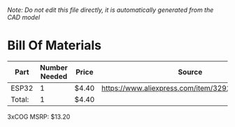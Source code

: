###### Note: Do not edit this file directly, it is automatically generated from the CAD model 
# Bill Of Materials 
 |Part|Number Needed|Price|Source| 
 |----|----------|-----|-----|
|ESP32|1|$4.40|https://www.aliexpress.com/item/32928267626.html|
|Total: |1|$4.40| |

 3xCOG MSRP: $13.20